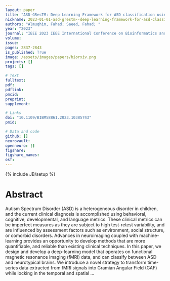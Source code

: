 ```yaml
---
layout: paper
title: "ASD-GResTM: Deep Learning Framework for ASD classification using Gramian Angular Field"
nickname: 2023-01-01-asd-grestm--deep-learning-framework-for-asd-classification-using-gramian-angular-field
authors: "Almuqhim, Fahad; Saeed, Fahad; "
year: "2023"
journal: "IEEE 2023 IEEE International Conference on Bioinformatics and Biomedicine (BIBM)"
volume: 
issue:
pages: 2837-2843
is_published: True
image: /assets/images/papers/biorxiv.png
projects: []
tags: []

# Text
fulltext:
pdf:
pdflink:
pmcid:
preprint: 
supplement:

# Links
doi: "10.1109/BIBM58861.2023.10385743"
pmid:

# Data and code
github: []
neurovault:
openneuro: []
figshare:
figshare_names:
osf:
---
```

{% include JB/setup %}

# Abstract

Autism Spectrum Disorder (ASD) is a heterogeneous disorder in children, and the current clinical diagnosis is accomplished using behavioral, cognitive, developmental, and language metrics. These clinical metrics can be imperfect measures as they are subject to high test-retest variability, and are influenced by assessment factors such as environment, social structure, or comorbid disorders. Advances in neuroimaging coupled with machine-learning provides an opportunity to develop methods that are more quantifiable, and reliable than existing clinical techniques. In this paper, we design and develop a deep-learning model that operates on functional magnetic resonance imaging (fMRI) data, and can classify between ASD and neurotypical brains. We introduce a novel strategy to transform time-series data extracted from fMRI signals into Gramian Angular Field (GAF) while locking in the temporal and spatial …
